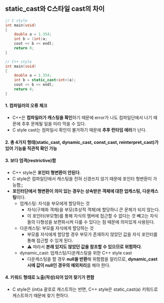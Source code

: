 ## static_cast와 C스타일 cast의 차이
```c
// C style
int main(void)
{
    double a = 1.354;
    int b = (int)a;
    cout << b << endl;
    return 0;
}
```
```cpp
// C++ style
int main(void)
{
    double a = 1.354;
    int b = static_cast<int>(a);
    cout << b << endl;
    return 0;
}
```

#### 1. 컴파일러의 오류 체크
- C++은 **컴파일러가 캐스팅을 확인**하기 때문에 error가 나도 컴파일단에서 나기 때문에 추후 문제될 일을 미리 막을 수 있다.
- C style cast는 컴파일시 확인이 불가하기 때문에 **추후 런타임 에러**가 난다.

#### 2. 총 4가지 형태(static_cast, dynamic_cast, const_cast, reinterpret_cast)가 있어 기능을 직관적 확인 가능

#### 3. 보다 엄격(restrictive)함
- C++ style은 **포인터 형변환이 안된다**.
- C style은 컴파일단에서 캐스팅을 전혀 신경쓰지 않기 때문에 포인터 형변환이 가능함;;
- **포인터단에서 형변환이 의미 있는 경우는 상속받은 객체에 대한 업캐스팅, 다운캐스팅**이다.
  - 업캐스팅: 자식을 부모에게 할당하는 것
    - 자식(구체화 객체)을 부모(추상적 객체)에 할당하니 큰 문제가 되지 않는다.
    - 이 포인터(부모형)를 통해 자식의 멤버에 접근할 수 없다는 것 빼고는 자식들의 다형성을 보편화시켜 다룰 수 있다는 점 때문에 의미있게 사용된다.
  - 다운캐스팅: 부모를 자식에게 할당하는 것
    - 부모를 자식에게 할당할 경우 부모가 존재하지 않았던 값을 자식 포인터를 통해 접근할 수 있게 된다.
    - ⚠️ 따라서 **본래 있지도 않았던 값을 참조할 수 있으므로 위험하다**.
  - dynamic_cast: 업캐스팅/다운캐스팅을 위한 C++ style cast
    - 다운캐스팅을 할 경우 **null을 반환**해 위험함을 알리므로, **dynamic_cast시에 값이 null인 경우의 예외처리**를 해야 한다.

#### 4. 키워드 형태로 노출(작성)되어 있어 찾기가 편함
- C style은 (int)a 괄호로 캐스트하는 반면, C++ style은 static_cast<int>(a) 키워드로 캐스트하기 때문에 찾기 편하다.


